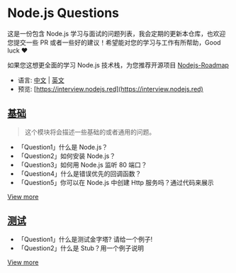 # Node.js Questions

这是一份包含 Node.js 学习与面试的问题列表，我会定期的更新本仓库，也欢迎您提交一些 PR 或者一些好的建议！希望能对您的学习与工作有所帮助，Good luck ❤️

如果您这想更全面的学习 Node.js 技术栈，为您推荐开源项目 [Nodejs-Roadmap](https://www.nodejs.red)

* 语言: [中文](/zh/) | [英文](/)
* 预览: [https://interview.nodejs.red](https://interview.nodejs.red)

## [基础](/zh/common.md)

> 这个模块将会描述一些基础的或者通用的问题。

* 「Question1」什么是 Node.js？
* 「Question2」如何安装 Node.js？
* 「Question3」如何用 Node.js 监听 80 端口？
* 「Question4」什么是错误优先的回调函数？
* 「Question5」你可以在 Node.js 中创建 Http 服务吗？通过代码来展示

[View more](/docs/zh/common.md)

## [测试](/en/test.md)

* 「Question1」什么是测试金字塔? 请给一个例子!
* 「Question2」什么是 Stub？用一个例子说明

[View more](/docs/zh/test.md)